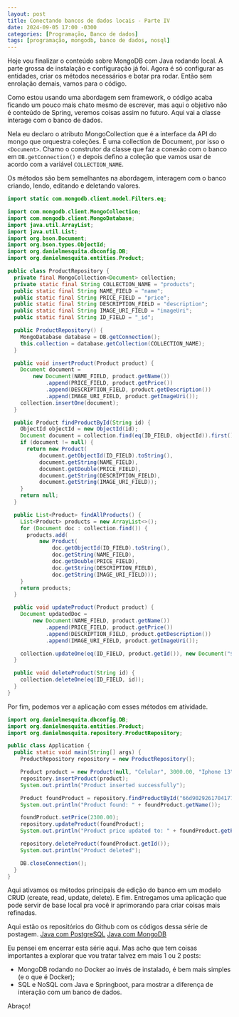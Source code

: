 ```yaml
---
layout: post
title: Conectando bancos de dados locais - Parte IV
date: 2024-09-05 17:00 -0300
categories: [Programação, Banco de dados]
tags: [programação, mongodb, banco de dados, nosql]  
---
```


Hoje vou finalizar o conteúdo sobre MongoDB com Java rodando local. A parte grossa de instalação e configuração já foi. Agora é só configurar as entidades, criar os métodos necessários e botar pra rodar. Então sem enrolação demais, vamos para o código.

Como estou usando uma abordagem sem framework, o código acaba ficando um pouco mais chato mesmo de escrever, mas aqui o objetivo não é conteúdo de Spring, veremos coisas assim no futuro. Aqui vai a classe interage com o banco de dados.

Nela eu declaro o atributo MongoCollection que é a interface da API do mongo que orquestra coleções. É uma collection de Document, por isso o `<Document>`. Chamo o construtor da classe que faz a conexão com o banco em `DB.getConnection()` e depois defino a coleção que vamos usar de acordo com a variável `COLLECTION_NAME`.

Os métodos são bem semelhantes na abordagem, interagem com o banco criando, lendo, editando e deletando valores.

```java
import static com.mongodb.client.model.Filters.eq;

import com.mongodb.client.MongoCollection;
import com.mongodb.client.MongoDatabase;
import java.util.ArrayList;
import java.util.List;
import org.bson.Document;
import org.bson.types.ObjectId;
import org.danielmesquita.dbconfig.DB;
import org.danielmesquita.entities.Product;

public class ProductRepository {
  private final MongoCollection<Document> collection;
  private static final String COLLECTION_NAME = "products";
  public static final String NAME_FIELD = "name";
  public static final String PRICE_FIELD = "price";
  public static final String DESCRIPTION_FIELD = "description";
  public static final String IMAGE_URI_FIELD = "imageUri";
  public static final String ID_FIELD = "_id";

  public ProductRepository() {
    MongoDatabase database = DB.getConnection();
    this.collection = database.getCollection(COLLECTION_NAME);
  }

  public void insertProduct(Product product) {
    Document document =
        new Document(NAME_FIELD, product.getName())
            .append(PRICE_FIELD, product.getPrice())
            .append(DESCRIPTION_FIELD, product.getDescription())
            .append(IMAGE_URI_FIELD, product.getImageUri());
    collection.insertOne(document);
  }

  public Product findProductById(String id) {
    ObjectId objectId = new ObjectId(id);
    Document document = collection.find(eq(ID_FIELD, objectId)).first();
    if (document != null) {
      return new Product(
          document.getObjectId(ID_FIELD).toString(),
          document.getString(NAME_FIELD),
          document.getDouble(PRICE_FIELD),
          document.getString(DESCRIPTION_FIELD),
          document.getString(IMAGE_URI_FIELD));
    }
    return null;
  }

  public List<Product> findAllProducts() {
    List<Product> products = new ArrayList<>();
    for (Document doc : collection.find()) {
      products.add(
          new Product(
              doc.getObjectId(ID_FIELD).toString(),
              doc.getString(NAME_FIELD),
              doc.getDouble(PRICE_FIELD),
              doc.getString(DESCRIPTION_FIELD),
              doc.getString(IMAGE_URI_FIELD)));
    }
    return products;
  }

  public void updateProduct(Product product) {
    Document updatedDoc =
        new Document(NAME_FIELD, product.getName())
            .append(PRICE_FIELD, product.getPrice())
            .append(DESCRIPTION_FIELD, product.getDescription())
            .append(IMAGE_URI_FIELD, product.getImageUri());

    collection.updateOne(eq(ID_FIELD, product.getId()), new Document("$set", updatedDoc));
  }

  public void deleteProduct(String id) {
    collection.deleteOne(eq(ID_FIELD, id));
  }
}
```

Por fim, podemos ver a aplicação com esses métodos em atividade.

```java
import org.danielmesquita.dbconfig.DB;
import org.danielmesquita.entities.Product;
import org.danielmesquita.repository.ProductRepository;

public class Application {
  public static void main(String[] args) {
    ProductRepository repository = new ProductRepository();

    Product product = new Product(null, "Celular", 3000.00, "Iphone 13", "iphone.jpg");
    repository.insertProduct(product);
    System.out.println("Product inserted successfully");

    Product foundProduct = repository.findProductById("66d902926170417768c84cfd");
    System.out.println("Product found: " + foundProduct.getName());

    foundProduct.setPrice(2300.00);
    repository.updateProduct(foundProduct);
    System.out.println("Product price updated to: " + foundProduct.getPrice());

    repository.deleteProduct(foundProduct.getId());
    System.out.println("Product deleted");

    DB.closeConnection();
  }
}
```

Aqui ativamos os métodos principais de edição do banco em um modelo CRUD (create, read, update, delete). E fim. Entregamos uma aplicação que pode servir de base local pra você ir aprimorando para criar coisas mais refinadas.

Aqui estão os repositórios do Github com os códigos dessa série de postagem.
[Java com PostgreSQL](https://github.com/DanielGMesquita/delivery-manager)
[Java com MongoDB](https://github.com/DanielGMesquita/delivery-manager-nosql)

Eu pensei em encerrar esta série aqui. Mas acho que tem coisas importantes a explorar que vou tratar talvez em mais 1 ou 2 posts:
- MongoDB rodando no Docker ao invés de instalado, é bem mais simples (e o que é Docker);
- SQL e NoSQL com Java e Springboot, para mostrar a diferença de interação com um banco de dados.

Abraço!